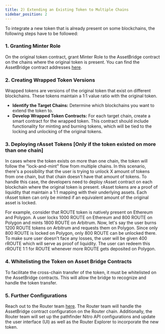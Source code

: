 ```yaml
---
title: 2) Extending an Existing Token to Multiple Chains
sidebar_position: 2
---
```



To integrate a new token that is already present on some blockchains, the following steps have to be followed: 

### 1. Granting Minter Role

On the original token contract, grant Minter Role to the AssetBridge contract on the chains where the original token is present. You can find the AssetBridge contract addresses [here](../assetbridge-contract-addresses).

### 2. Creating Wrapped Token Versions

Wrapped tokens are versions of the original token that exist on different blockchains. These tokens maintain a 1:1 value ratio with the original token.

- **Identify the Target Chains:** Determine which blockchains you want to extend the token to.
- **Develop Wrapped Token Contracts:** For each target chain, create a smart contract for the wrapped token. This contract should include functionality for minting and burning tokens, which will be tied to the locking and unlocking of the original tokens.

### 3. Deploying rAsset Tokens [Only if the token existed on more than one chain]

In cases where the token exists on more than one chain, the token will follow the "lock-and-mint" flow from multiple chains. In this scenario, there's a possibility that the user is trying to unlock X amount of tokens from one chain, but that chain doesn't have that amount of tokens. To handle this case, the developers need to deploy rAsset contract on each blockchain where the original token is present. rAsset tokens are a proof of liquidity that maintain a 1:1 mapping with their underlying assets. Each rAsset token can only be minted if an equivalent amount of the original asset is locked.

For example, consider that ROUTE token is natively present on Ethereum and Polygon. A user locks 1000 ROUTE on Ethereum and 800 ROUTE on Polygon and mints 1800 ROUTE on Arbitrum. Now, let's say the user burns 1200 ROUTE tokens on Arbitrum and requests them on Polygon. Since only 800 ROUTE is locked on Polygon, only 800 ROUTE can be unlocked there. To make sure user doesn't face any losses, the user will be given 400 rROUTE which will serve as proof of liquidity. The user can redeem this rROUTE 1:1 for ROUTE whenever more ROUTE gets deposited on Polygon. 

### 4. Whitelisting the Token on Asset Bridge Contracts

To facilitate the cross-chain transfer of the token, it must be whitelisted on the AssetBridge contracts. This will allow the bridge to recognize and handle the token transfer.

### 5. Further Configurations
Reach out to the Router team [here](https://t.me/Alpie01). The Router team will handle the AssetBridge contract configuration on the Router chain. Additionally, the Router team will set up the pathfinder Nitro API configurations and update the user interface (UI) as well as the Router Explorer to incorporate the new token.